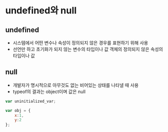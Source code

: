 # undefined와 null
## undefined
- 시스템에서 어떤 변수나 속성이 정의되지 않은 경우를 표현하기 위해 사용
- 선언만 하고 초기화가 되지 않는 변수의 타입이나 값
객체의 정의되지 않은 속성의 타입이나 값
## null
- 개발자가 명시적으로 아무것도 없는 비어있는 상태를 나타낼 때 사용
- typeof의 결과는 object이며 값은 null

```js
var uninitialized_var;

var obj = {
    x:1,
    y:2
};
```